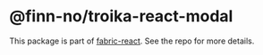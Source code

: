 # @finn-no/troika-react-modal

This package is part of [fabric-react](https://github.com/fabric-ds/react). See
the repo for more details.
